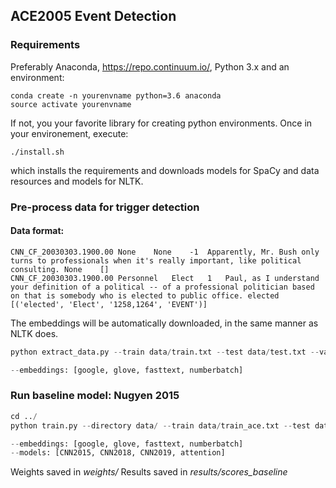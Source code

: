 ## ACE2005 Event Detection

### Requirements

Preferably Anaconda, https://repo.continuum.io/, Python 3.x and an environment: 
```
conda create -n yourenvname python=3.6 anaconda
source activate yourenvname
```
If not, you your favorite library for creating python environments.
Once in your environement, execute: 

```
./install.sh
```
which installs the requirements and downloads models for SpaCy and data resources and models for NLTK.

### Pre-process data for trigger detection

#### Data format:

```
CNN_CF_20030303.1900.00	None	None	-1	Apparently, Mr. Bush only turns to professionals when it's really important, like political consulting.	None	[]
CNN_CF_20030303.1900.00	Personnel	Elect	1	Paul, as I understand your definition of a political -- of a professional politician based on that is somebody who is elected to public office.	elected	[('elected', 'Elect', '1258,1264', 'EVENT')]
```

The embeddings will be automatically downloaded, in the same manner as NLTK does.

```python
python extract_data.py --train data/train.txt --test data/test.txt --valid data/valid.txt --embeddings glove --output_directory data/processed/

--embeddings: [google, glove, fasttext, numberbatch]
```

### Run baseline model: Nugyen 2015

```python
cd ../
python train.py --directory data/ --train data/train_ace.txt --test data/test_ace.txt --valid data/valid_ace.txt --embeddings glove  --generate_data

--embeddings: [google, glove, fasttext, numberbatch]
--models: [CNN2015, CNN2018, CNN2019, attention]

```

Weights saved in *weights/*
Results saved in *results/scores_baseline*





